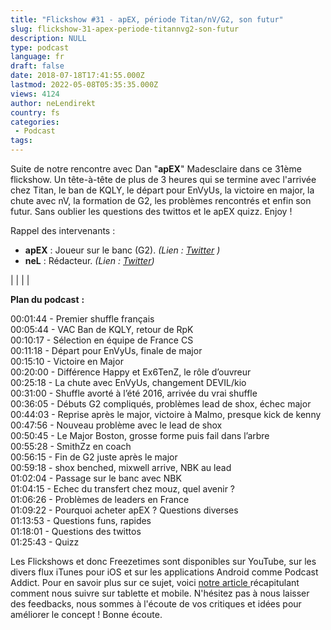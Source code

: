 ```yaml
---
title: "Flickshow #31 - apEX, période Titan/nV/G2, son futur"
slug: flickshow-31-apex-periode-titannvg2-son-futur
description: NULL
type: podcast
language: fr
draft: false
date: 2018-07-18T17:41:55.000Z
lastmod: 2022-05-08T05:35:35.000Z
views: 4124
author: neLendirekt
country: fs
categories:
 - Podcast
tags:
---
```

Suite de notre rencontre avec Dan "**apEX**" Madesclaire dans ce 31ème flickshow. Un tête-à-tête de plus de 3 heures qui se termine avec l'arrivée chez Titan, le ban de KQLY, le départ pour EnVyUs, la victoire en major, la chute avec nV, la formation de G2, les problèmes rencontrés et enfin son futur. Sans oublier les questions des twittos et le apEX quizz. Enjoy !

Rappel des intervenants :

* **apEX** : Joueur sur le banc (G2). _(Lien : [Twitter](https://twitter.com/G2apEX) )_
* **neL** : Rédacteur. _(Lien : [Twitter](https://twitter.com/neLendirekt))_

|  |
|  |

**Plan du podcast** **:**

00:01:44 - Premier shuffle français  
00:05:44 - VAC Ban de KQLY, retour de RpK  
00:10:17 - Sélection en équipe de France CS  
00:11:18 - Départ pour EnVyUs, finale de major  
00:15:10 - Victoire en Major  
00:20:00 - Différence Happy et Ex6TenZ, le rôle d’ouvreur  
00:25:18 - La chute avec EnVyUs, changement DEVIL/kio  
00:31:00 - Shuffle avorté à l’été 2016, arrivée du vrai shuffle  
00:36:05 - Débuts G2 compliqués, problèmes lead de shox, échec major  
00:44:03 - Reprise après le major, victoire à Malmo, presque kick de kenny  
00:47:56 - Nouveau problème avec le lead de shox  
00:50:45 - Le Major Boston, grosse forme puis fail dans l’arbre  
00:55:28 - SmithZz en coach  
00:56:15 - Fin de G2 juste après le major  
00:59:18 - shox benched, mixwell arrive, NBK au lead  
01:02:04 - Passage sur le banc avec NBK  
01:04:15 - Echec du transfert chez mouz, quel avenir ?  
01:06:26 - Problèmes de leaders en France  
01:09:22 - Pourquoi acheter apEX ? Questions diverses  
01:13:53 - Questions funs, rapides  
01:18:01 - Questions des twittos  
01:25:43 - Quizz

Les Flickshows et donc Freezetimes sont disponibles sur YouTube, sur les divers flux iTunes pour iOS et sur les applications Android comme Podcast Addict. Pour en savoir plus sur ce sujet, voici [notre article ](https://flickshot.fr/fr/comment-ecouter-le-flickshow-sur-telephone-et-tablette/&59a013864d64e)récapitulant comment nous suivre sur tablette et mobile. N'hésitez pas à nous laisser des feedbacks, nous sommes à l'écoute de vos critiques et idées pour améliorer le concept ! Bonne écoute.
